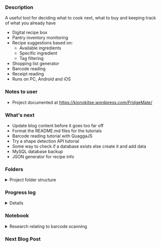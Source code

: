 ### Description  
A useful tool for deciding what to cook next, what to buy and keeping track of what you already have
 * Digital recipe box
 * Pantry inventory monitoring
 * Recipe suggestions based on:
	* Available ingredients
	* Specific ingredient
	* Tag filtering
 * Shopping list generator 
 * Barcode reading
 * Receipt reading
 * Runs on PC, Android and iOS

### Notes to user
 * Project documented at https://kionokitse.wordpress.com/FridgeMate/

### What's next
 * Update blog content before it goes too far off
 * Format the README.md files for the tutorials 
 * Barcode reading tutorial with QuaggaJS
 * Try a shape detection API tutorial
 * Some way to check if a database exists else create it and add data
 * MySQL database backup
 * JSON generator for recipe info
 

### Folders
<details>
	<summary>Project folder structure</summary>
  
	* Database
		* Sample data for the database
	* Receipts
		* Images testing receipt reading
	* Tutorials
		* MySQL: Complete
			* Simple tutorial for how to interact with MySQL database in JavaScript
			* .env file should be kept secret 
			* to build the project run "npm install"
		* QuaggaJS: In progress
			* Barcode scanning tutorial
</details>

### Progress log 
<details>
	* 2020-11-11 Started the GitHub repository
	* 2020-11-11 Working on sample database
	* 2020-11-12 Looking for ways to read a barcode from a web app
	* 2020-11-12 Adding more sample data
	* 2020-11-15 Working on MySQL database tutorial
	* 2020-11-16 Finished MySQL tutorial
	* 2020-11-17 Writing content for blog 
</details>

### Notebook
<details>
	<summary>Research relating to barcode scanning</summary>
	
	Results
	* Dynamsoft’s JavaScript barcode scanner SDK ($$)
	* QuaggaJS (free)
	* ZXing (?)
	* Shape Detection API (New partial support maybe not iOS)
		* chrome://flags -> Experimental Web Platform features -> enable
	
	Research
	* [Scanning barcodes with built-in mobile camera and HTML5](https://a.kabachnik.info/reading-barcodes-with-built-in-camera-with-html5.html#fileapi)
		* Pure JavaScript alternatives utilizing the library QuaggaJS
			* only library supporting live-detection of barcodes in the camera's live stream
		* HTML5 File API
			* The most simple way to scan a barcode with JavaScript works by capturing a picture with the HTML5 File API
			* mobile device will open a popup letting you choose, where to get the file from - including the camera. Selecting the latter will open the regular camera app. After the picture was taken, it will be given back to the JavaScript for further processing.
		* HTML5 getUserMedia API
			* Using the getUserMedia API a web application can gain access to the live stream of the built-in cameras. 
			* Using the getUserMedia API a web application can gain access to the live stream of the built-in cameras
			* Unfortunately, it is far not that well supported by browsers
			* possible to embed the live video stream of the camera into the web page at any place and even to control it: switch front and back camera, adjust the brightness, etc.
			* The main one is the lack of autofocus for video via getUserMedia
			* Without autofocus the barcode will always appear blurred because it is much closer
		* [Example and GitHub link](https://serratus.github.io/quaggaJS/examples/file_input.html)
		* [Another example](https://a.kabachnik.info/a-javascript-barcode-reader-with-bootstrap-3-and-quaggajs.html)

	* [How to Read Barcodes Online from a Web Application](https://medium.com/@beirikui1985/how-to-read-barcodes-online-from-a-web-application-6be5c7cec860)
		* Tutorial using Dynamsoft’s JavaScript barcode scanner SDK (costs money)
	* [How to create a live Barcode scanner using the webcam in JavaScript](https://ourcodeworld.com/articles/read/460/how-to-create-a-live-barcode-scanner-using-the-webcam-in-javascript)
		* Detailed description of how to use QuaggaJS
		* QuaggaJS is an extension of zxing
	* [The Shape Detection API: a picture is worth a thousand words, faces, and barcodes](https://web.dev/shape-detection/)
		* Barcode detection has launched in Chrome 83 on certified devices with Google Play Services installed.
		* Shape Detection API currently supports the detection of faces, barcodes, and text.
		* Shopping apps can allow their users to scan EAN or UPC barcodes of items in a physical store to compare prices online.
		* Web applications can use text detection to translate texts such as, for example, restaurant menus.
	* [Zxing Vs Google Vision](https://medium.com/@lkumar.sakare/zxing-vs-google-vision-fc3be8d83ace) 
		* Zxing library and google vision library in your project to scan the QR code and Barcode
		* ZXing 
			* “zebra crossing” is a barcode image processing library implemented in Java
			* The supported barcode formats include UPC-A, UPC-E, EAN-8, Code 93, Code 128, QR Code, Data Matrix, Aztec, PDF 417, etc.
			* Not good for multiple 1D barcodes
			* Zxing is not that much accurate than Google vision
		* Google vision library (maybe not web app)
			* 1D barcodes: EAN-13, EAN-8, Code-39, Code-93, Code-128, UPC-A, UPC-E, ITF, Codabar
			* 2D barcodes: PDF-417, AZTEC, QR Code, Data Matrix
			* detect multiple barcodes at once and work in any orientation
			* Google vision library is more faster, accurate and flexible than any other scanner library.
			* Google vision depends on native library downloaded post-install to perform scanning.
	* [qrcode-react vs react-barcode vs react-qr-code vs react-qr-reader vs quagga vs qrcode-generator](https://www.npmtrends.com/qrcode-react-vs-react-barcode-vs-react-qr-code-vs-react-qr-reader-vs-quagga-vs-qrcode-generator)
		* Interesting comparison of which libraries are being used most
	* [Looking for a barcode scanner](https://www.reddit.com/r/PHPhelp/comments/8vr7ac/looking_for_a_barcode_scanner/)
		* Quagga, Zxing, Scandit
	* [Barcode Detection API](https://www.chromestatus.com/feature/4757990523535360)
		* Android WebView release 83
		* Chrome for Android release 83
		* Demos
	*[Barcode detection using Shape Detection API](https://paul.kinlan.me/barcode-detection/)
		* Project maybe some code
	* [The Shape Detection API: a picture is worth a thousand words, faces, and barcodes](https://web.dev/shape-detection/#barcodedetector)
		* Good site for how to use the API
	* [Introduction to the Shape Detection API](https://blog.arnellebalane.com/introduction-to-the-shape-detection-api-e07425396861)
		* how to use the API
		* [Demo](https://shape-detection-api.arnelle.me/)
	* [Using Shape Detection API in Chrome to Detect if anyone is Watching the Video](https://medium.com/@eyevinntechnology/using-shape-detection-api-in-chrome-to-detect-if-anyone-is-watching-the-video-f3f898d2912)
		*Another use case for the API	

</details>




	
	




			
		
		
		
		
		
		
		
### Next Blog Post

